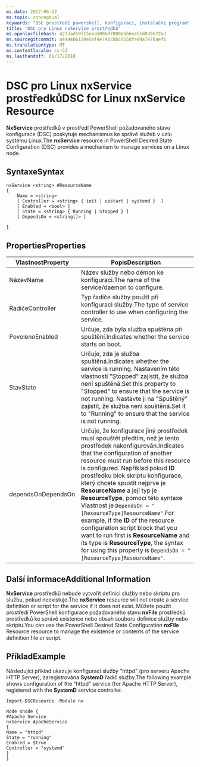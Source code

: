 ```yaml
---
ms.date: 2017-06-12
ms.topic: conceptual
keywords: "DSC prostředí powershell, konfiguraci, instalační program"
title: "DSC pro Linux nxService prostředků"
ms.openlocfilehash: 4273ad59f15eedd08b07888ebb6ee51d039b72b3
ms.sourcegitcommit: a444406120e5af4e746cbbc0558fe89a7e78aef6
ms.translationtype: MT
ms.contentlocale: cs-CZ
ms.lasthandoff: 01/17/2018
---
```

# <a name="dsc-for-linux-nxservice-resource"></a><span data-ttu-id="f2d94-103">DSC pro Linux nxService prostředků</span><span class="sxs-lookup"><span data-stu-id="f2d94-103">DSC for Linux nxService Resource</span></span>

<span data-ttu-id="f2d94-104">**NxService** prostředků v prostředí PowerShell požadovaného stavu konfigurace (DSC) poskytuje mechanismus ke správě služeb v uzlu systému Linux.</span><span class="sxs-lookup"><span data-stu-id="f2d94-104">The **nxService** resource in PowerShell Desired State Configuration (DSC) provides a mechanism to manage services on a Linux node.</span></span>

## <a name="syntax"></a><span data-ttu-id="f2d94-105">Syntaxe</span><span class="sxs-lookup"><span data-stu-id="f2d94-105">Syntax</span></span>

```
nxService <string> #ResourceName
{
    Name = <string>
    [ Controller = <string> { init | upstart | systemd }  ]
    [ Enabled = <bool> ]
    [ State = <string> { Running | Stopped } ]
    [ DependsOn = <string[]> ]

}
```

## <a name="properties"></a><span data-ttu-id="f2d94-106">Properties</span><span class="sxs-lookup"><span data-stu-id="f2d94-106">Properties</span></span>
|  <span data-ttu-id="f2d94-107">Vlastnost</span><span class="sxs-lookup"><span data-stu-id="f2d94-107">Property</span></span> |  <span data-ttu-id="f2d94-108">Popis</span><span class="sxs-lookup"><span data-stu-id="f2d94-108">Description</span></span> | 
|---|---|
| <span data-ttu-id="f2d94-109">Název</span><span class="sxs-lookup"><span data-stu-id="f2d94-109">Name</span></span>| <span data-ttu-id="f2d94-110">Název služby nebo démon ke konfiguraci.</span><span class="sxs-lookup"><span data-stu-id="f2d94-110">The name of the service/daemon to configure.</span></span>| 
| <span data-ttu-id="f2d94-111">Řadiče</span><span class="sxs-lookup"><span data-stu-id="f2d94-111">Controller</span></span>| <span data-ttu-id="f2d94-112">Typ řadiče služby použít při konfiguraci služby.</span><span class="sxs-lookup"><span data-stu-id="f2d94-112">The type of service controller to use when configuring the service.</span></span>| 
| <span data-ttu-id="f2d94-113">Povoleno</span><span class="sxs-lookup"><span data-stu-id="f2d94-113">Enabled</span></span>| <span data-ttu-id="f2d94-114">Určuje, zda byla služba spuštěna při spuštění.</span><span class="sxs-lookup"><span data-stu-id="f2d94-114">Indicates whether the service starts on boot.</span></span>| 
| <span data-ttu-id="f2d94-115">Stav</span><span class="sxs-lookup"><span data-stu-id="f2d94-115">State</span></span>| <span data-ttu-id="f2d94-116">Určuje, zda je služba spuštěná.</span><span class="sxs-lookup"><span data-stu-id="f2d94-116">Indicates whether the service is running.</span></span> <span data-ttu-id="f2d94-117">Nastavením této vlastnosti "Stopped" zajistit, že služba není spuštěná.</span><span class="sxs-lookup"><span data-stu-id="f2d94-117">Set this property to "Stopped" to ensure that the service is not running.</span></span> <span data-ttu-id="f2d94-118">Nastavte ji na "Spuštěný" zajistit, že služba není spuštěná.</span><span class="sxs-lookup"><span data-stu-id="f2d94-118">Set it to "Running" to ensure that the service is not running.</span></span>| 
| <span data-ttu-id="f2d94-119">dependsOn</span><span class="sxs-lookup"><span data-stu-id="f2d94-119">DependsOn</span></span> | <span data-ttu-id="f2d94-120">Určuje, že konfigurace jiný prostředek musí spouštět předtím, než je tento prostředek nakonfigurován.</span><span class="sxs-lookup"><span data-stu-id="f2d94-120">Indicates that the configuration of another resource must run before this resource is configured.</span></span> <span data-ttu-id="f2d94-121">Například pokud **ID** prostředku blok skriptu konfigurace, který chcete spustit nejprve je **ResourceName** a její typ je **ResourceType**, pomocí této syntaxe Vlastnost je `DependsOn = "[ResourceType]ResourceName"`.</span><span class="sxs-lookup"><span data-stu-id="f2d94-121">For example, if the **ID** of the resource configuration script block that you want to run first is **ResourceName** and its type is **ResourceType**, the syntax for using this property is `DependsOn = "[ResourceType]ResourceName"`.</span></span>| 


## <a name="additional-information"></a><span data-ttu-id="f2d94-122">Další informace</span><span class="sxs-lookup"><span data-stu-id="f2d94-122">Additional Information</span></span>

<span data-ttu-id="f2d94-123">**NxService** prostředků nebude vytvořit definici služby nebo skriptu pro službu, pokud neexistuje.</span><span class="sxs-lookup"><span data-stu-id="f2d94-123">The **nxService** resource will not create a service definition or script for the service if it does not exist.</span></span> <span data-ttu-id="f2d94-124">Můžete použít prostředí PowerShell konfigurace požadovaného stavu **nxFile** prostředků prostředků ke správě existence nebo obsah souboru definice služby nebo skriptu.</span><span class="sxs-lookup"><span data-stu-id="f2d94-124">You can use the PowerShell Desired State Configuration **nxFile** Resource resource to manage the existence or contents of the service definition file or script.</span></span>

## <a name="example"></a><span data-ttu-id="f2d94-125">Příklad</span><span class="sxs-lookup"><span data-stu-id="f2d94-125">Example</span></span>

<span data-ttu-id="f2d94-126">Následující příklad ukazuje konfiguraci služby "httpd" (pro serveru Apache HTTP Server), zaregistrována **SystemD** řadič služby.</span><span class="sxs-lookup"><span data-stu-id="f2d94-126">The following example shows configuration of the “httpd” service (for Apache HTTP Server), registered with the **SystemD** service controller.</span></span>

```
Import-DSCResource -Module nx 

Node $node {
#Apache Service
nxService ApacheService 
{
Name = "httpd"
State = "running"
Enabled = $true
Controller = "systemd"
}
}
```

